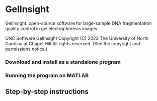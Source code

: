 # GelInsight
GelInsight: open-source software for large-sample DNA fragmentation quality control in gel electrophoresis images

UNC Software GelInsight
Copyright (C) 2023 The University of North Carolina at Chapel Hill
All rights reserved.
(See the copyright and permissions notice.)

### Download and install as a standalone program

### Running the program on MATLAB

## Step-by-step instructions

